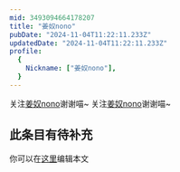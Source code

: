 ```yaml
---
mid: 3493094664178207
title: "姜奴nono"
pubDate: "2024-11-04T11:22:11.233Z"
updatedDate: "2024-11-04T11:22:11.233Z"
profile:
  {
    Nickname: ["姜奴nono"],
  }
---
```


关注[姜奴nono](https://space.bilibili.com/3493094664178207)谢谢喵~ 关注[姜奴nono](https://space.bilibili.com/3493094664178207)谢谢喵~

## 此条目有待补充
你可以在[这里](https://github.com/Yuhanawa/VTuber.ICU-Content/edit/master/v/姜奴nono/index.md)编辑本文
